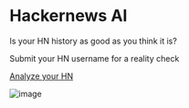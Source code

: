 # Hackernews AI

Is your HN history as good as you think it is?

Submit your HN username for a reality check

[Analyze your HN](https://xtype.nmn.gl/)

![image](https://github.com/user-attachments/assets/0eeec1c2-89d6-4386-833e-97b493885541)
